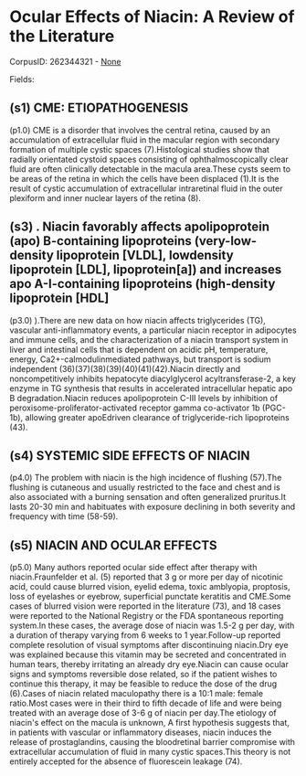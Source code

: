 # Ocular Effects of Niacin: A Review of the Literature

CorpusID: 262344321 - [None](None)

Fields: 

## (s1) CME: ETIOPATHOGENESIS
(p1.0) CME is a disorder that involves the central retina, caused by an accumulation of extracellular fluid in the macular region with secondary formation of multiple cystic spaces (7).Histological studies show that radially orientated cystoid spaces consisting of ophthalmoscopically clear fluid are often clinically detectable in the macula area.These cysts seem to be areas of the retina in which the cells have been displaced (1).It is the result of cystic accumulation of extracellular intraretinal fluid in the outer plexiform and inner nuclear layers of the retina (8).
## (s3) . Niacin favorably affects apolipoprotein (apo) B-containing lipoproteins (very-low-density lipoprotein [VLDL], lowdensity lipoprotein [LDL], lipoprotein[a]) and increases apo A-I-containing lipoproteins (high-density lipoprotein [HDL]
(p3.0) ).There are new data on how niacin affects triglycerides (TG), vascular anti-inflammatory events, a particular niacin receptor in adipocytes and immune cells, and the characterization of a niacin transport system in liver and intestinal cells that is dependent on acidic pH, temperature, energy, Ca2+-calmodulinmediated pathways, but transport is sodium independent (36)(37)(38)(39)(40)(41)(42).Niacin directly and noncompetitively inhibits hepatocyte diacylglycerol acyltransferase-2, a key enzyme in TG synthesis that results in accelerated intracellular hepatic apo B degradation.Niacin reduces apolipoprotein C-III levels by inhibition of peroxisome-proliferator-activated receptor gamma co-activator 1b (PGC-1b), allowing greater apoEdriven clearance of triglyceride-rich lipoproteins (43).
## (s4) SYSTEMIC SIDE EFFECTS OF NIACIN
(p4.0) The problem with niacin is the high incidence of flushing (57).The flushing is cutaneous and usually restricted to the face and chest and is also associated with a burning sensation and often generalized pruritus.It lasts 20-30 min and habituates with exposure declining in both severity and frequency with time (58-59).
## (s5) NIACIN AND OCULAR EFFECTS
(p5.0) Many authors reported ocular side effect after therapy with niacin.Fraunfelder et al. (5) reported that 3 g or more per day of nicotinic acid, could cause blurred vision, eyelid edema, toxic amblyopia, proptosis, loss of eyelashes or eyebrow, superficial punctate keratitis and CME.Some cases of blurred vision were reported in the literature (73), and 18 cases were reported to the National Registry or the FDA spontaneous reporting system.In these cases, the average dose of niacin was 1.5-2 g per day, with a duration of therapy varying from 6 weeks to 1 year.Follow-up reported complete resolution of visual symptoms after discontinuing niacin.Dry eye was explained because this vitamin may be secreted and concentrated in human tears, thereby irritating an already dry eye.Niacin can cause ocular signs and symptoms reversible dose related, so if the patient wishes to continue this therapy, it may be feasible to reduce the dose of the drug (6).Cases of niacin related maculopathy there is a 10:1 male: female ratio.Most cases were in their third to fifth decade of life and were being treated with an average dose of 3-6 g of niacin per day.The etiology of niacin's effect on the macula is unknown, A first hypothesis suggests that, in patients with vascular or inflammatory diseases, niacin induces the release of prostaglandins, causing the bloodretinal barrier compromise with extracellular accumulation of fluid in many cystic spaces.This theory is not entirely accepted for the absence of fluorescein leakage (74).
